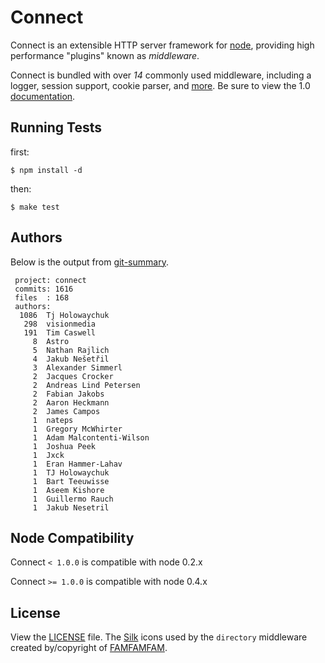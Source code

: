 # Connect

  Connect is an extensible HTTP server framework for [node](http://nodejs.org), providing high performance "plugins" known as _middleware_.

 Connect is bundled with over _14_ commonly used middleware, including
 a logger, session support, cookie parser, and [more](http://senchalabs.github.com/connect). Be sure to view the 1.0 [documentation](http://senchalabs.github.com/connect/).

## Running Tests

first:

    $ npm install -d

then:

    $ make test

## Authors

 Below is the output from [git-summary](http://github.com/visionmedia/git-extras).

     project: connect
     commits: 1616
     files  : 168
     authors: 
      1086	Tj Holowaychuk
       298	visionmedia
       191	Tim Caswell
         8	Astro
         5	Nathan Rajlich
         4	Jakub Nešetřil
         3	Alexander Simmerl
         2	Jacques Crocker
         2	Andreas Lind Petersen
         2	Fabian Jakobs
         2	Aaron Heckmann
         2	James Campos
         1	nateps
         1	Gregory McWhirter
         1	Adam Malcontenti-Wilson
         1	Joshua Peek
         1	Jxck
         1	Eran Hammer-Lahav
         1	TJ Holowaychuk
         1	Bart Teeuwisse
         1	Aseem Kishore
         1	Guillermo Rauch
         1	Jakub Nesetril


## Node Compatibility

  Connect `< 1.0.0` is compatible with node 0.2.x


  Connect `>= 1.0.0` is compatible with node 0.4.x

## License

View the [LICENSE](https://github.com/senchalabs/connect/blob/master/LICENSE) file. The [Silk](http://www.famfamfam.com/lab/icons/silk/) icons used by the `directory` middleware created by/copyright of [FAMFAMFAM](http://www.famfamfam.com/).